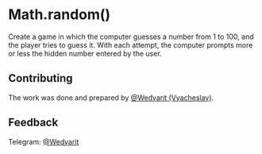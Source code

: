 # Math.random()
Create a game in which the computer guesses a number from 1 to 100, and the player tries to guess it.
With each attempt, the computer prompts more or less the hidden number entered by the user.

## Contributing
The work was done and prepared by [@Wedyarit (Vyacheslav)](https://github.com/Wedyarit).

## Feedback
Telegram: [@Wedyarit](https://t.me/Wedyarit)